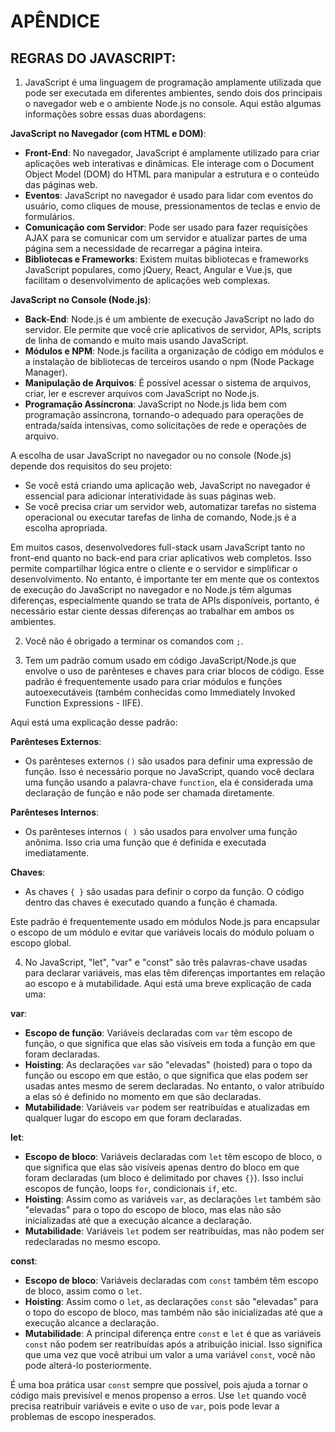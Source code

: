 # APÊNDICE
## REGRAS DO JAVASCRIPT:
1. JavaScript é uma linguagem de programação amplamente utilizada que pode ser executada em diferentes ambientes, sendo dois dos principais o navegador web e o ambiente Node.js no console. Aqui estão algumas informações sobre essas duas abordagens:

**JavaScript no Navegador (com HTML e DOM)**:
   - **Front-End**: No navegador, JavaScript é amplamente utilizado para criar aplicações web interativas e dinâmicas. Ele interage com o Document Object Model (DOM) do HTML para manipular a estrutura e o conteúdo das páginas web.
   - **Eventos**: JavaScript no navegador é usado para lidar com eventos do usuário, como cliques de mouse, pressionamentos de teclas e envio de formulários.
   - **Comunicação com Servidor**: Pode ser usado para fazer requisições AJAX para se comunicar com um servidor e atualizar partes de uma página sem a necessidade de recarregar a página inteira.
   - **Bibliotecas e Frameworks**: Existem muitas bibliotecas e frameworks JavaScript populares, como jQuery, React, Angular e Vue.js, que facilitam o desenvolvimento de aplicações web complexas.

**JavaScript no Console (Node.js)**:
   - **Back-End**: Node.js é um ambiente de execução JavaScript no lado do servidor. Ele permite que você crie aplicativos de servidor, APIs, scripts de linha de comando e muito mais usando JavaScript.
   - **Módulos e NPM**: Node.js facilita a organização de código em módulos e a instalação de bibliotecas de terceiros usando o npm (Node Package Manager).
   - **Manipulação de Arquivos**: É possível acessar o sistema de arquivos, criar, ler e escrever arquivos com JavaScript no Node.js.
   - **Programação Assíncrona**: JavaScript no Node.js lida bem com programação assíncrona, tornando-o adequado para operações de entrada/saída intensivas, como solicitações de rede e operações de arquivo.

A escolha de usar JavaScript no navegador ou no console (Node.js) depende dos requisitos do seu projeto:

- Se você está criando uma aplicação web, JavaScript no navegador é essencial para adicionar interatividade às suas páginas web.
- Se você precisa criar um servidor web, automatizar tarefas no sistema operacional ou executar tarefas de linha de comando, Node.js é a escolha apropriada.

Em muitos casos, desenvolvedores full-stack usam JavaScript tanto no front-end quanto no back-end para criar aplicativos web completos. Isso permite compartilhar lógica entre o cliente e o servidor e simplificar o desenvolvimento. No entanto, é importante ter em mente que os contextos de execução do JavaScript no navegador e no Node.js têm algumas diferenças, especialmente quando se trata de APIs disponíveis, portanto, é necessário estar ciente dessas diferenças ao trabalhar em ambos os ambientes.

2. Você não é obrigado a terminar os comandos com `;`.

3. Tem um padrão comum usado em código JavaScript/Node.js que envolve o uso de parênteses e chaves para criar blocos de código. Esse padrão é frequentemente usado para criar módulos e funções autoexecutáveis (também conhecidas como Immediately Invoked Function Expressions - IIFE).

Aqui está uma explicação desse padrão:

**Parênteses Externos**:
   - Os parênteses externos `()` são usados para definir uma expressão de função. Isso é necessário porque no JavaScript, quando você declara uma função usando a palavra-chave `function`, ela é considerada uma declaração de função e não pode ser chamada diretamente.

**Parênteses Internos**:
   - Os parênteses internos `( )` são usados para envolver uma função anônima. Isso cria uma função que é definida e executada imediatamente.

**Chaves**:
   - As chaves `{ }` são usadas para definir o corpo da função. O código dentro das chaves é executado quando a função é chamada.

Este padrão é frequentemente usado em módulos Node.js para encapsular o escopo de um módulo e evitar que variáveis locais do módulo poluam o escopo global. 

4. No JavaScript, "let", "var" e "const" são três palavras-chave usadas para declarar variáveis, mas elas têm diferenças importantes em relação ao escopo e à mutabilidade. Aqui está uma breve explicação de cada uma:

**var**:
   - **Escopo de função**: Variáveis declaradas com `var` têm escopo de função, o que significa que elas são visíveis em toda a função em que foram declaradas.
   - **Hoisting**: As declarações `var` são "elevadas" (hoisted) para o topo da função ou escopo em que estão, o que significa que elas podem ser usadas antes mesmo de serem declaradas. No entanto, o valor atribuído a elas só é definido no momento em que são declaradas.
   - **Mutabilidade**: Variáveis `var` podem ser reatribuídas e atualizadas em qualquer lugar do escopo em que foram declaradas.

**let**:
   - **Escopo de bloco**: Variáveis declaradas com `let` têm escopo de bloco, o que significa que elas são visíveis apenas dentro do bloco em que foram declaradas (um bloco é delimitado por chaves `{}`). Isso inclui escopos de função, loops `for`, condicionais `if`, etc.
   - **Hoisting**: Assim como as variáveis `var`, as declarações `let` também são "elevadas" para o topo do escopo de bloco, mas elas não são inicializadas até que a execução alcance a declaração.
   - **Mutabilidade**: Variáveis `let` podem ser reatribuídas, mas não podem ser redeclaradas no mesmo escopo.

**const**:
   - **Escopo de bloco**: Variáveis declaradas com `const` também têm escopo de bloco, assim como o `let`.
   - **Hoisting**: Assim como o `let`, as declarações `const` são "elevadas" para o topo do escopo de bloco, mas também não são inicializadas até que a execução alcance a declaração.
   - **Mutabilidade**: A principal diferença entre `const` e `let` é que as variáveis `const` não podem ser reatribuídas após a atribuição inicial. Isso significa que uma vez que você atribui um valor a uma variável `const`, você não pode alterá-lo posteriormente.

É uma boa prática usar `const` sempre que possível, pois ajuda a tornar o código mais previsível e menos propenso a erros. Use `let` quando você precisa reatribuir variáveis e evite o uso de `var`, pois pode levar a problemas de escopo inesperados.